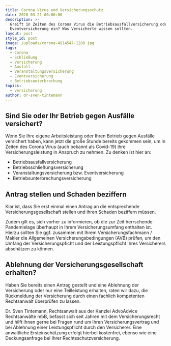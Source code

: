 ```yaml
---
title: Corona Virus und Versicherungsschutz
date: 2020-03-21 00:00:00
description: >-
  Greift in Zeiten des Corona Virus die Betriebsausfallversicherung oder die
  Eventversicherung ein? Was Versicherte wissen sollten.
layout: post
style_id: post
image: /uploads/corona-4914547-1280.jpg
tags:
  - Corona
  - Schließung
  - Versicherung
  - Ausfall
  - Veranstaltungsversicherung
  - Eventversicherung
  - Betriebsunterbrechung
topics:
  - versicherung
author: dr-sven-tintemann
---
```


## Sind Sie oder Ihr Betrieb gegen Ausfälle versichert?&nbsp;

Wenn Sie Ihre eigene Arbeitsleistung oder Ihren Betrieb gegen Ausfälle versichert haben, kann jetzt die gro&szlig;e Stunde bereits gekommen sein, um in Zeiten des Corona Virus (auch bekannt als Covid-19) ihre Versicherungsleistung in Anspruch zu nehmen. Zu denken ist hier an:&nbsp;&nbsp;

* Betriebsausfallversicherung
* Betriebsschlie&szlig;ungsversicherung
* Veranstaltungsversicherung bzw. Eventversicherung
* Betriebsunterbrechungsversicherung&nbsp;

## Antrag stellen und Schaden beziffern

Klar ist, dass Sie erst einmal einen Antrag an die entsprechende Versicherungsgesellschaft stellen und ihren Schaden beziffern müssen.&nbsp;

Zudem gilt es, sich vorher zu informieren, ob die zur Zeit herrschende Pandemielage überhaupt in Ihrem Versicherungsumfang enthalten ist. Hierzu sollten Sie ggf. zusammen mit Ihrem Versicherungsfachmann / Makler die Allgemeinen Versicherungsbedingungen (AVB) prüfen, um den Umfang der Versicherungspficht und der Leistungspflicht Ihres Versicherers abschätzen zu können.&nbsp;

## Ablehnung der Versicherungsgesellschaft erhalten?

Haben Sie bereits einen Antrag gestellt und eine Ablehnung der Versicherung oder nur eine Teilleistung erhalten, raten wir dazu, die Rückmeldung der Versicherung durch einen fachlich kompetenten Rechtsanwalt überprüfen zu lassen.&nbsp;

Dr. Sven Tintemann, Rechtsanwalt aus der Kanzlei AdvoAdvice Rechtsanwälte mbB, befasst sich seit Jahren mit dem Versicherungsrecht und hilft Ihnen gerne bei Fragen rund um Ihren Versicherungsvertrag und bei Ablehnung einer Leistungspflicht durch den Versicherer. Eine anwaltliche Ersteinschätzung erfolgt hierbei kostenfrei, ebenso wie eine Deckungsanfrage bei Ihrer Rechtsschutzversicherung.&nbsp;